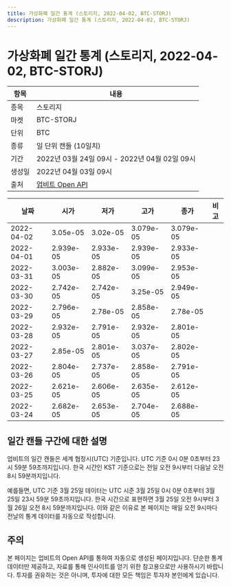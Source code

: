 ```yaml
---
title: 가상화폐 일간 통계 (스토리지, 2022-04-02, BTC-STORJ)
description: 가상화폐 일간 통계 (스토리지, 2022-04-02, BTC-STORJ)
---
```



가상화폐 일간 통계 (스토리지, 2022-04-02, BTC-STORJ)
===

|항목|내용|
|--|--|
|종목|스토리지|
|마켓|BTC-STORJ|
|단위|BTC|
|종류|일 단위 캔들 (10일치)|
|기간|2022년 03월 24일 09시 - 2022년 04월 02일 09시|
|생성일|2022년 04월 03일 09시|
|출처|[업비트 Open API](https://docs.upbit.com)|


|날짜|시가|저가|고가|종가|비고|
|--|--|--|--|--|--|
|2022-04-02|3.05e-05|3.02e-05|3.079e-05|3.079e-05|    |
|2022-04-01|2.939e-05|2.933e-05|2.939e-05|2.933e-05|    |
|2022-03-31|3.003e-05|2.882e-05|3.099e-05|2.953e-05|    |
|2022-03-30|2.742e-05|2.742e-05|3.25e-05|2.949e-05|    |
|2022-03-29|2.796e-05|2.78e-05|2.858e-05|2.78e-05|    |
|2022-03-28|2.932e-05|2.791e-05|2.932e-05|2.801e-05|    |
|2022-03-27|2.85e-05|2.801e-05|3.037e-05|2.802e-05|    |
|2022-03-26|2.804e-05|2.737e-05|2.858e-05|2.791e-05|    |
|2022-03-25|2.621e-05|2.606e-05|2.635e-05|2.612e-05|    |
|2022-03-24|2.682e-05|2.653e-05|2.704e-05|2.688e-05|    |


일간 캔들 구간에 대한 설명
---


업비트의 일간 캔들은 세계 협정시(UTC) 기준입니다. 
UTC 기준 0시 0분 0초부터 23시 59분 59초까지입니다. 
한국 시간인 KST 기준으로는 전일 오전 9시부터 다음날 오전 8시 59분까지입니다. 


예를들면, UTC 기준 3월 25일 데이터는 UTC 시준 3월 25일 0시 0분 0초부터 3월 25일 23시 59분 59초까지입니다. 
한국 시간으로 표현하면 3월 25일 오전 9시부터 3월 26일 오전 8시 59분까지입니다. 
이와 같은 이유로 본 페이지는 매일 오전 9시마다 전날의 통계 데이터를 자동으로 작성합니다. 


주의
---


본 페이지는 업비트의 Open API를 통하여 자동으로 생성된 페이지입니다. 
단순한 통계 데이터만 제공하고, 자료를 통해 인사이트를 얻기 위한 참고용으로만 사용하시기 바랍니다. 
투자를 권유하는 것은 아니며, 투자에 대한 모든 책임은 투자자 본인에게 있습니다. 
